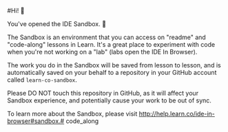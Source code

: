 #Hi! 👋

You've opened the IDE Sandbox. 🎉

The Sandbox is an environment that you can access on "readme" and "code-along" lessons in Learn. It's a great place to experiment with code when you're not working on a "lab" (labs open the IDE In Browser).

The work you do in the Sandbox will be saved from lesson to lesson, and is automatically saved on your behalf to a repository in your GitHub account called `learn-co-sandbox`.

Please DO NOT touch this repository in GitHub, as it will affect your Sandbox experience, and potentially cause your work to be out of sync.

To learn more about the Sandbox, please visit http://help.learn.co/ide-in-browser#sandbox.# code_along
